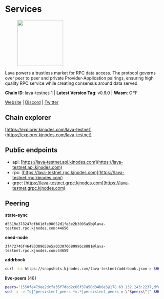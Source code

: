 # Services

<figure><img src="https://raw.githubusercontent.com/kj89/testnet_manuals/main/pingpub/logos/lava.png" width="150" alt=""><figcaption></figcaption></figure>

Lava powers a trustless market for RPC data access. The protocol  governs over peer to peer and private Provider-Application pairings,  ensuring high quality RPC service while creating consensus around data served.

**Chain ID**: lava-testnet-1 | **Latest Version Tag**: v0.6.0 | **Wasm**: OFF

[Website](https://lavanet.xyz) | [Discord](https://discord.com/invite/Tbk5NxTCdA) | [Twitter](https://twitter.com/lavanetxyz)




## Chain explorer
[https://explorer.kjnodes.com/lava-testnet](https://explorer.kjnodes.com/lava-testnet)

## Public endpoints

* api: [https://lava-testnet.api.kjnodes.com](https://lava-testnet.api.kjnodes.com)
* rpc: [https://lava-testnet.rpc.kjnodes.com](https://lava-testnet.rpc.kjnodes.com)
* grpc: [https://lava-testnet.grpc.kjnodes.com](https://lava-testnet.grpc.kjnodes.com)

## Peering

**state-sync**

```text
d5519e378247dfb61dfe90652d1fe3e2b3005a5b@lava-testnet.rpc.kjnodes.com:44656
```

**seed-node**

```text
3f472746f46493309650e5a033076689996c8881@lava-testnet.rpc.kjnodes.com:44659
```

**addrbook**
```bash
curl -Ls https://snapshots.kjnodes.com/lava-testnet/addrbook.json > $HOME/.lava/config/addrbook.json
```

**live-peers** (48)
```bash
peers="1550fe479ee2dcfa35f7dcd2c66f37a50d34b0e3@178.63.132.243:2237,dfa93668152cb6b3a822c987f9c22110a1c2f314@178.18.255.221:26656,964af41ad320d50c0377a7fe54c9e199c7080ce2@178.18.244.45:26656,b62eb3baed171ab5654292e5e35d56a1287693c9@45.32.66.24:26656,8a089094624f27698f365402a059b8b810532805@207.180.229.129:26656,c69864d1c6dd7132f2f65eafec6e6828938c5c8d@37.221.198.252:26666,f00678dae0448ca33974a359bb1986e52b7ac19f@43.153.32.148:26656,e1383b216c42acc842193c5ac7321ce6c0d73db0@78.47.37.142:26656,3173b2d34ce415ee9a1bf08646d85688bf49e299@5.189.186.222:36656,4ad3f3731073a016fa0c99118b2a5a2d313928f5@207.180.233.148:26656,ade02cddf71489b79a2054a7c6ba2cab8a0abb18@185.163.125.232:26656,370ae92bd28701e0c1d8dc912ccf0d40fe0db3d5@157.90.245.166:26656,1598a86c04a64d17fa15a07eb201f50c5d760842@75.119.136.106:26656,a2afdc48785be73f208af349e78d632b5556cc01@5.75.226.151:26656,c0efea9152aed75fcf3022b8af45243818c59d6a@49.12.13.104:26656,e268a2ce255d51a93e6ec89ee73c233bbaec70f4@49.12.185.46:26656,9a151159039fd8abce61ddb21e5342605787792b@5.75.228.39:26656,4732ed188fbe7603f81d9f4c825397277bb72217@5.75.235.195:26656,4634ca7cefe997035440df1095915ed255e81296@49.12.189.98:26656,aa5c52f79bdf256a5581b8fd396e2180fb523b2c@178.18.247.249:38656,ab924e7944c332bd1b52c8733e262bbdd33cb5ac@116.202.165.53:26656,3ec1ce800d88aed4fcf978b594439d64542c9e32@5.161.145.40:26656,e83c0fdeb2b0e258bb559d657d0907b63635127a@159.69.149.85:26656,c5c98017339ce6d4d5d2a4fd0fb1aaeb966ef0f7@65.108.124.57:36656,877fb1670209bc2a347d7755388b677b330e98ea@95.216.9.42:26656,ef6e9620807e7e4614fd8e02722f8075ec277544@199.175.98.122:26656,944389dd08321247c8ad687d904591a3d73d16c6@173.249.38.130:26656,fdc3bd914360b1be8ee2e9f4a447223830527497@78.46.36.203:26656,c83d7b205b2e80bd9a33c13161bd39d520988455@38.242.139.189:26656,94bba76f57bc30a6c0afa4ca10cd54d0b247569d@38.242.221.85:26656,d5ad7ae6caf54ef20a6dc04d30a55caac6c540c9@5.61.41.138:26656,5c2a752c9b1952dbed075c56c600c3a79b58c395@185.16.39.172:27066,cba6347ac83120324c34514d383f3e9835ac15e9@5.75.139.114:26656,5e8d65796d939fc16fa0c955dfbd16c9c519606b@222.71.35.43:26656,6f1f1414c63e9ffca9cb59fe4c847580da2020d6@109.123.235.222:10104,3f0ff3fab028ff62bd2bb35f95d1503f9b900539@95.217.35.79:26656,2cb465a7c919321978f89701b4ae07ac505f7ad8@194.163.184.228:26656,f30d07170a092f82702e3c12334fa9fd828b71c6@168.119.124.130:47656,3358f69d9db5b50846f3215d0e2423ca9bb01605@89.252.21.37:36656,85467f12b65dfaaa5a2304969a80ff9043312c88@185.202.238.250:26656,4bb3bb98ca32b5a0f82d445e60065601bb93a38c@86.111.48.163:26656,6b1d0465b3e2a32b5328e59eb75c38d88233b56f@80.82.215.19:60656,ddc6a0b9482095c66a2fcfb54c15cf87c94b3230@85.214.116.96:26656,4dbe5ebf1505f472d852cf7732343ceb899d51db@95.217.57.232:60656,cf43b828cfcf4128bc76bd67e092a9754d0e0b90@46.53.144.136:26656,1829486da26d7b88fb2a921798bb70f9218fc052@14.191.217.215:26656,5c024ca04330a342290d9dd3bac609938e49fa30@185.209.230.103:26656,d5519e378247dfb61dfe90652d1fe3e2b3005a5b@65.109.68.190:44656"
sed -i -e "s|^persistent_peers *=.*|persistent_peers = \"$peers\"|" $HOME/.lava/config/config.toml
```
